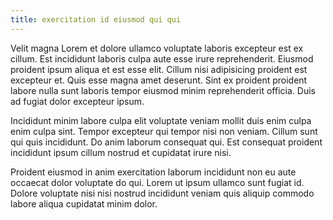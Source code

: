 ```yaml
---
title: exercitation id eiusmod qui qui
---
```


Velit magna Lorem et dolore ullamco voluptate laboris excepteur est ex cillum. Est incididunt laboris culpa aute esse irure reprehenderit. Eiusmod proident ipsum aliqua et est esse elit. Cillum nisi adipisicing proident est excepteur et. Quis esse magna amet deserunt. Sint ex proident proident labore nulla sunt laboris tempor eiusmod minim reprehenderit officia. Duis ad fugiat dolor excepteur ipsum.

Incididunt minim labore culpa elit voluptate veniam mollit duis enim culpa enim culpa sint. Tempor excepteur qui tempor nisi non veniam. Cillum sunt qui quis incididunt. Do anim laborum consequat qui. Est consequat proident incididunt ipsum cillum nostrud et cupidatat irure nisi.

Proident eiusmod in anim exercitation laborum incididunt non eu aute occaecat dolor voluptate do qui. Lorem ut ipsum ullamco sunt fugiat id. Dolore voluptate nisi nisi nostrud incididunt veniam quis aliquip commodo labore aliqua cupidatat minim dolor.